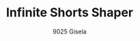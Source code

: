 ---
layout: product
title: Infinite Shorts Shaper 
subtitle: 9025 Gisela
price: '38.00'
product_image: /neopower-net/9025-front.png
product_image_hover: /neopower-net/9025-back.png
categories: 
  - The Infinite
  - Tummy & Waist
  - Back Support
  - Rear & Hips
  - Thighs & Legs
  - Full Body
  - Daily Use
  - Post Surgical
  - Postpartum
  - Body Shapers
  - Step In
---